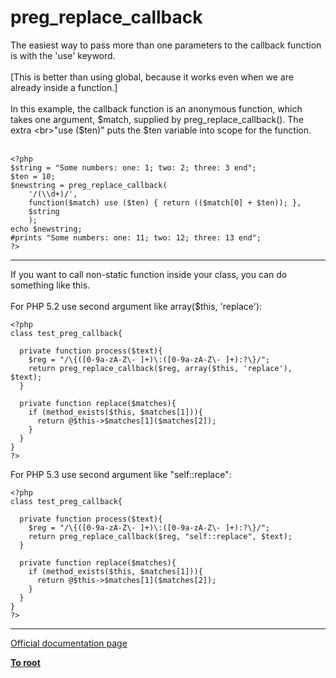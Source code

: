 # preg_replace_callback



The easiest way to pass more than one parameters to the callback function is with the &apos;use&apos; keyword. <br><br>[This is better than using global, because it works even when we are already inside a function.]<br><br>In this example, the callback function is an anonymous function, which takes one argument, $match, supplied by preg_replace_callback().  The extra <br>"use ($ten)" puts the $ten variable into scope for the function.<br><br>

```
<?php
$string = "Some numbers: one: 1; two: 2; three: 3 end";
$ten = 10;
$newstring = preg_replace_callback(
    '/(\\d+)/',
    function($match) use ($ten) { return (($match[0] + $ten)); },
    $string
    );
echo $newstring;
#prints "Some numbers: one: 11; two: 12; three: 13 end";
?>
```
  

---

If you want to call non-static function inside your class, you can do something like this. <br><br>For PHP 5.2 use second argument like array($this, &apos;replace&apos;):<br>

```
<?php
class test_preg_callback{

  private function process($text){
    $reg = "/\{([0-9a-zA-Z\- ]+)\:([0-9a-zA-Z\- ]+):?\}/";
    return preg_replace_callback($reg, array($this, 'replace'), $text);
  }
  
  private function replace($matches){
    if (method_exists($this, $matches[1])){
      return @$this->$matches[1]($matches[2]);     
    }
  }  
}
?>
```


For PHP 5.3 use second argument like "self::replace":


```
<?php
class test_preg_callback{

  private function process($text){
    $reg = "/\{([0-9a-zA-Z\- ]+)\:([0-9a-zA-Z\- ]+):?\}/";
    return preg_replace_callback($reg, "self::replace", $text);
  }
  
  private function replace($matches){
    if (method_exists($this, $matches[1])){
      return @$this->$matches[1]($matches[2]);     
    }
  }  
}
?>
```
  

---

[Official documentation page](https://www.php.net/manual/en/function.preg-replace-callback.php)

**[To root](/README.md)**